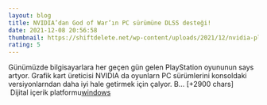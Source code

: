 ```yaml
--- 
layout: blog
title: NVIDIA’dan God of War’ın PC sürümüne DLSS desteği!
date: 2021-12-08 20:56:58
thumbnail: https://shiftdelete.net/wp-content/uploads/2021/12/nvidia-playstation-ve-bilgisayarlar-icin-dlss-destegi-sunacak0101.jpg
rating: 5
---
```

Günümüzde bilgisayarlara her geçen gün gelen PlayStation oyununun says artyor. Grafik kart üreticisi NVIDIA da oyunlarn PC sürümlerini konsoldaki versiyonlarndan daha iyi hale getirmek için çalyor. B… [+2900 chars]</br>&nbsp;Dijital içerik platformu<a href="https://www.techno-light.net/">windows</a>